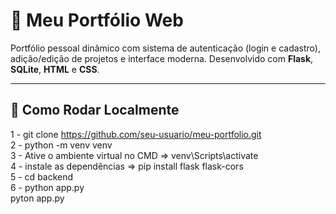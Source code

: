 # 💼 Meu Portfólio Web

Portfólio pessoal dinâmico com sistema de autenticação (login e cadastro), adição/edição de projetos e interface moderna. Desenvolvido com **Flask**, **SQLite**, **HTML** e **CSS**.

---

## 🚀 Como Rodar Localmente



1 - git clone https://github.com/seu-usuario/meu-portfolio.git <br>
2 - python -m venv venv <br>
3 - Ative o ambiente virtual no CMD => venv\Scripts\activate <br>
4 - instale as dependências => pip install flask flask-cors <br>
5 - cd backend <br>
6 - python app.py <br>pyton app.py


